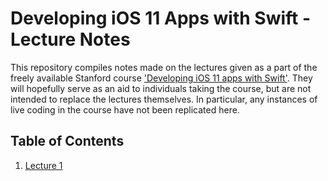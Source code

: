# Developing iOS 11 Apps with Swift - Lecture Notes

This repository compiles notes made on the lectures given as a part of the freely available Stanford course ['Developing iOS 11 apps with Swift'](https://itunes.apple.com/us/course/developing-ios-11-apps-with-swift/id1309275316). They will hopefully serve as an aid to individuals taking the course, but are not intended to replace the lectures themselves. In particular, any instances of live coding in the course have not been replicated here.

## Table of Contents

1. [Lecture 1](/Lecture%201/Lecture%201.md)

